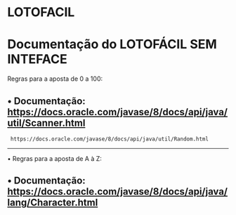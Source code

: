 # LOTOFACIL
# Documentação do LOTOFÁCIL SEM INTEFACE

Regras para a aposta de 0 a 100:

  • Documentação:
    https://docs.oracle.com/javase/8/docs/api/java/util/Scanner.html
-------------------------------------------------------------------------
     https://docs.oracle.com/javase/8/docs/api/java/util/Random.html
-------------------------------------------------------------------------
 • Regras para a aposta de A à Z:   

   • Documentação:
     https://docs.oracle.com/javase/8/docs/api/java/lang/Character.html
-------------------------------------------------------------------------     
